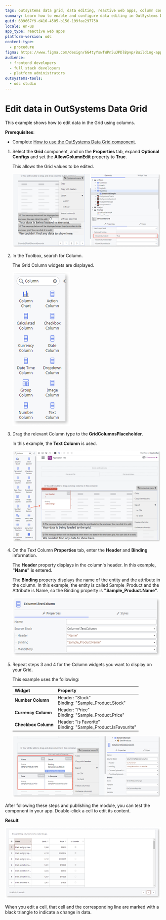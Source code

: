 ```yaml
---
tags: outsystems data grid, data editing, reactive web apps, column configuration, odc
summary: Learn how to enable and configure data editing in OutSystems Developer Cloud (ODC) Data Grid by setting the AllowColumnEdit property to true and adding column widgets.
guid: 639667f9-d416-4505-b150-199fae297750
locale: en-us
app_type: reactive web apps
platform-version: odc
content-type:
  - procedure
figma: https://www.figma.com/design/6G4tyYswfWPn5uJPDlBpvp/Building-apps?node-id=6246-64
audience:
  - frontend developers
  - full stack developers
  - platform administrators
outsystems-tools:
  - odc studio
---
```

# Edit data in OutSystems Data Grid

This example shows how to edit data in the Grid using columns.

**Prerequisites:** 

* Complete [How to use the OutSystems Data Grid component](data-grid-fetch-data.md).

1. Select the **Grid** component, and on the **Properties** tab, expand **Optional Configs** and set the **AllowColumnEdit** property to **True**. 

    This allows the Grid values to be edited. 

   ![Screenshot showing the AllowColumnEdit property set to True in the Data Grid's properties panel.](images/grid-edit-true-odcs.png "Enabling Column Edit in Data Grid")

1. In the Toolbox, search for Column.

    The Grid Column widgets are displayed.

   ![Screenshot displaying various Grid Column widgets such as Text Column, Number Column, and Checkbox Column.](images/grid-edit-columns-odcs.png "Grid Column Widgets")

1. Drag the relevant Column type to the **GridColumnsPlaceholder**. 

    In this example, the **Text Column** is used.

   ![Screenshot of the Text Column properties tab with Header and Binding fields set to 'Name' and 'Sample_Product.Name' respectively.](images/grid-edit-textcolumn-odcs.png "Configuring Text Column Properties")

1. On the Text Column **Properties** tab, enter the **Header** and **Binding** information.

    The **Header** property displays in the column's header. In this example, **"Name"** is entered. 
 
    The **Binding** property displays the name of the entity and the attribute in the column. In this example, the entity is called Sample_Product and the Attribute is Name, so the Binding property is **"Sample_Product.Name"**.

    ![Screenshot of the Text Column properties tab with Header and Binding fields set to 'Name' and 'Sample_Product.Name' respectively.](images/grid-edit-textcolumn-fill-odcs.png "Configuring Text Column Properties")

1. Repeat steps 3 and 4 for the Column widgets you want to display on your Grid. 

    This example uses the following:

    | **Widget** | **Property** |
    |---|---|
    |**Number Column** | Header: "Stock" <br/> Binding: "Sample_Product.Stock"|
    | **Currency Column**| Header: "Price"<br/> Binding: "Sample_Product.Price" | 
    |**Checkbox Column** | Header: "Is Favorite"<br/>Binding: "Sample_Product.IsFavourite" |  

    ![Screenshot showing the Data Grid with added columns for Name, Stock, Price, and Is Favorite with their respective bindings.](images/grid-edit-addcol-odcs.png "Adding Columns to Data Grid")

After following these steps and publishing the module, you can test the component in your app. Double-click a cell to edit its content.

**Result**

![Screenshot of the Data Grid with editable cells displaying product information such as Name, Stock, Price, and Is Favorite.](images/grid-edit-result-odcs.png "Edited Data Grid Result")

<div class="info" markdown="1">
    
When you edit a cell, that cell and the corresponding line are marked with a black triangle to indicate a change in data. 

</div> 
